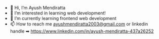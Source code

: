 - 👋 Hi, I’m Ayush Mendiratta
- 👀 I’m interested in learning web development!
- 🌱 I’m currently learning frontend web development
- 📫 How to reach me ayushmendiratta2003@gmail.com or linkedin handle ➡ https://www.linkedin.com/in/ayush-mendiratta-437a26252

<!---
ayushx237/ayushx237 is a ✨ special ✨ repository because its `README.md` (this file) appears on your GitHub profile.
You can click the Preview link to take a look at your changes.
--->
